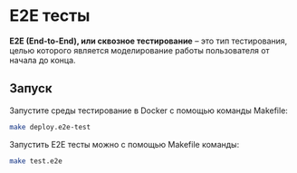 # E2E тесты

**E2E (End-to-End), или сквозное тестирование** – это тип тестирования, целью которого является моделирование работы
пользователя от начала до конца.

## Запуск

Запустите среды тестирование в Docker с помощью команды Makefile:

```bash
make deploy.e2e-test
```

Запустить E2E тесты можно с помощью Makefile команды:

```bash
make test.e2e
```